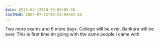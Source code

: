 ```yaml
---
date: 2025-07-12T10:50:09+05:30
lastMod: 2025-07-12T10:51:04+05:30
---
```


Two more exams and 6 more days. College will be over. Bankura will be over. This is first time im going with the same people i came with
